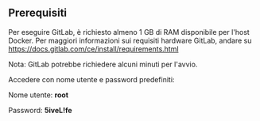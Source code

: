 ## Prerequisiti 
Per eseguire GitLab, è richiesto almeno 1 GB di RAM disponibile per l'host Docker. Per maggiori informazioni sui requisiti hardware GitLab, andare su <a href="https://docs.gitlab.com/ce/install/requirements.html" target="_blank">https://docs.gitlab.com/ce/install/requirements.html</a>

Nota: GitLab potrebbe richiedere alcuni minuti per l'avvio.

Accedere con nome utente e password predefiniti:

Nome utente: **root**

Password: **5iveL!fe**
